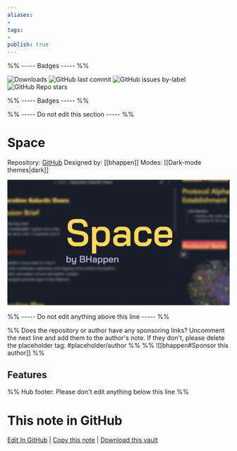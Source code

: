 ```yaml
---
aliases:
- 
tags: 
- 
publish: true
---
```


%% ----- Badges ----- %%

![Downloads](https://img.shields.io/badge/downloads-1423-573E7A?style=for-the-badge&logo=)
![GitHub last commit](https://img.shields.io/github/last-commit/bhappen/obsidian-space?color=573E7A&label=last%20update&logo=github&style=for-the-badge)
![GitHub issues by-label](https://img.shields.io/github/issues/bhappen/obsidian-space/help%20wanted?color=573E7A&logo=github&style=for-the-badge) 
![GitHub Repo stars](https://img.shields.io/github/stars/bhappen/obsidian-space?color=573E7A&logo=github&style=for-the-badge)

%% ----- Badges ----- %%

%% ----- Do not edit this section ----- %%

# Space

Repository: [GitHub](https://github.com/bhappen/obsidian-space)
Designed by: [[bhappen]]
Modes: [[Dark-mode themes|dark]]



![screenshot](https://github.com/bhappen/obsidian-space/raw/HEAD/obsidian-space.png)

%% ----- Do not edit anything above this line ----- %% 

%% Does the repository or author have any sponsoring links? Uncomment the next line and add them to the author's note. If they don't, please delete the placeholder tag: #placeholder/author %%
%% ![[bhappen#Sponsor this author]] %%


## Features



%% Hub footer: Please don't edit anything below this line %%

# This note in GitHub

<span class="git-footer">[Edit In GitHub](https://github.dev/obsidian-community/obsidian-hub/blob/main/02%20-%20Community%20Expansions/02.05%20All%20Community%20Expansions/Themes/Space.md "git-hub-edit-note") | [Copy this note](https://raw.githubusercontent.com/obsidian-community/obsidian-hub/main/02%20-%20Community%20Expansions/02.05%20All%20Community%20Expansions/Themes/Space.md "git-hub-copy-note") | [Download this vault](https://github.com/obsidian-community/obsidian-hub/archive/refs/heads/main.zip "git-hub-download-vault") </span>
